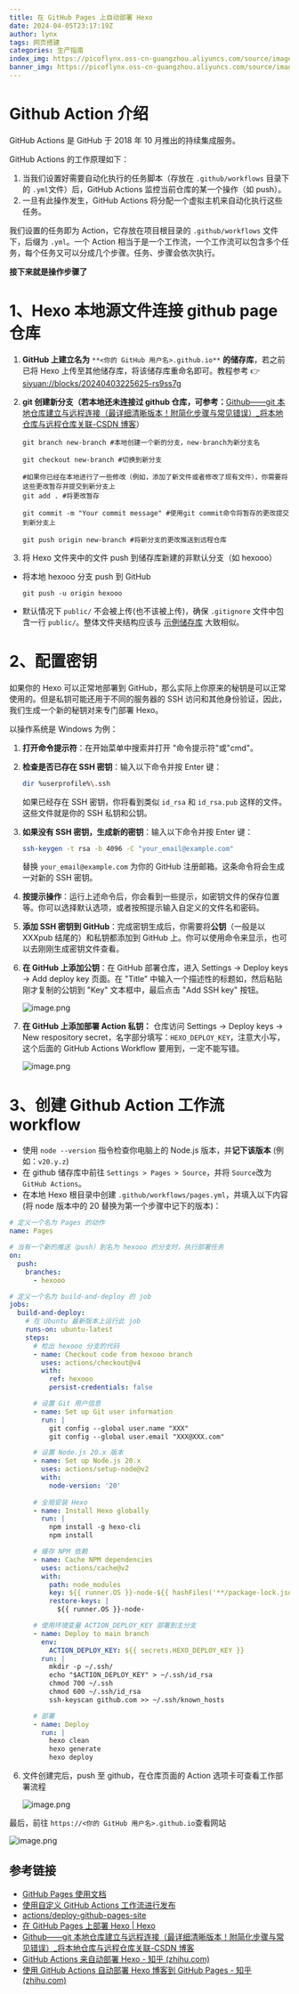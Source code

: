 ```yaml
---
title: 在 GitHub Pages 上自动部署 Hexo
date: 2024-04-05T23:17:19Z
author: lynx
tags: 网页搭建
categories: 生产指南
index_img: https://picoflynx.oss-cn-guangzhou.aliyuncs.com/source/images/gallery/%E6%96%87%E7%AB%A0%E5%9B%BE/202404062119199.png
banner_img: https://picoflynx.oss-cn-guangzhou.aliyuncs.com/source/images/gallery/%E6%96%87%E7%AB%A0%E5%9B%BE/202404062119199.png
---
```


# Github Action 介绍

GitHub Actions 是 GitHub 于 2018 年 10 月推出的持续集成服务。

GitHub Actions 的工作原理如下：

1. 当我们设置好需要自动化执行的任务脚本（存放在 `.github/workflows`​ 目录下的 `.yml`​ 文件）后，GitHub Actions 监控当前仓库的某一个操作（如 push）。
2. 一旦有此操作发生，GitHub Actions 将分配一个虚拟主机来自动化执行这些任务。

我们设置的任务即为 Action，它存放在项目根目录的 `.github/workflows`​ 文件下，后缀为 `.yml`​。一个 Action 相当于是一个工作流，一个工作流可以包含多个任务，每个任务又可以分成几个步骤。任务、步骤会依次执行。

**接下来就是操作步骤了**

# 1、Hexo 本地源文件连接 github page 仓库

1. **GitHub 上建立名为**  `**<你的 GitHub 用户名>.github.io**` **的储存库**，若之前已将 Hexo 上传至其他储存库，将该储存库重命名即可。教程参考 👉[siyuan://blocks/20240403225625-rs9ss7g](siyuan://blocks/20240403225625-rs9ss7g)
2. **git 创建新分支（若本地还未连接过 github 仓库，可参考：**​[Github——git 本地仓库建立与远程连接（最详细清晰版本！附简化步骤与常见错误）_将本地仓库与远程仓库关联-CSDN 博客](https://blog.csdn.net/qq_29493173/article/details/113094143)）

   ```git
   git branch new-branch #本地创建一个新的分支，new-branch为新分支名
   
   git checkout new-branch #切换到新分支
   
   #如果你已经在本地进行了一些修改（例如，添加了新文件或者修改了现有文件），你需要将这些更改暂存并提交到新分支上
   git add . #将更改暂存
   
   git commit -m "Your commit message" #使用git commit命令将暂存的更改提交到新分支上
   
   git push origin new-branch #将新分支的更改推送到远程仓库
   ```
3. 将 Hexo 文件夹中的文件 push 到储存库新建的非默认分支（如 hexooo）

* 将本地 hexooo 分支 push 到 GitHub

  ```
  git push -u origin hexooo
  ```
* 默认情况下 `public/`​ 不会被上传(也不该被上传)，确保 `.gitignore`​ 文件中包含一行 `public/`​。整体文件夹结构应该与 [示例储存库](https://github.com/hexojs/hexo-starter) 大致相似。

# 2、配置密钥

如果你的 Hexo 可以正常地部署到 GitHub，那么实际上你原来的秘钥是可以正常使用的。但是私钥可能还用于不同的服务器的 SSH 访问和其他身份验证，因此，我们生成一个新的秘钥对来专门部署 Hexo。

以操作系统是 Windows 为例：

1. **打开命令提示符**：在开始菜单中搜索并打开 "命令提示符"或"cmd"。
2. **检查是否已存在 SSH 密钥**：输入以下命令并按 Enter 键：

   ```bash
   dir %userprofile%\.ssh
   ```

   如果已经存在 SSH 密钥，你将看到类似 `id_rsa`​ 和 `id_rsa.pub`​ 这样的文件。这些文件就是你的 SSH 私钥和公钥。
3. **如果没有 SSH 密钥，生成新的密钥**：输入以下命令并按 Enter 键：

   ```bash
   ssh-keygen -t rsa -b 4096 -C "your_email@example.com"
   ```

   替换 `your_email@example.com`​ 为你的 GitHub 注册邮箱。这条命令将会生成一对新的 SSH 密钥。
4. **按提示操作**：运行上述命令后，你会看到一些提示，如密钥文件的保存位置等。你可以选择默认选项，或者按照提示输入自定义的文件名和密码。
5. **添加 SSH 密钥到 GitHub**：完成密钥生成后，你需要将**公钥**（一般是以 XXXpub 结尾的）和私钥都添加到 GitHub 上。你可以使用命令来显示，也可以去刚刚生成密钥文件查看。
6. **在 GitHub 上添加公钥**：在 GitHub 部署仓库，进入 Settings -> Deploy keys -> Add deploy key 页面。在 "Title" 中输入一个描述性的标题如，然后粘贴刚才复制的公钥到 "Key" 文本框中，最后点击 "Add SSH key" 按钮。

   ![image.png](https://picoflynx.oss-cn-guangzhou.aliyuncs.com/source/images/siyuanpic/20240405222023.png "Deploy keys页面")
7. **在 GitHub 上添加部署 Action 私钥：** 仓库访问 Settings -> Deploy keys -> New respository secret，名字部分填写：`HEXO_DEPLOY_KEY`​，注意大小写，这个后面的 GitHub Actions Workflow 要用到，一定不能写错。

   ![image.png](https://picoflynx.oss-cn-guangzhou.aliyuncs.com/source/images/siyuanpic/20240405222337.png "Action secret页面")

# 3、创建 Github Action 工作流 workflow

* 使用 `node --version`​ 指令检查你电脑上的 Node.js 版本，并**记下该版本** (例如：`v20.y.z`​)
* 在 github 储存库中前往 `Settings > Pages > Source`​，并将 `Source`​ 改为 `GitHub Actions`​。
* 在本地 Hexo 根目录中创建 `.github/workflows/pages.yml`​，并填入以下内容 (将 node 版本中的 20 替换为第一个步骤中记下的版本)：

```yml
# 定义一个名为 Pages 的动作
name: Pages

# 当有一个新的推送（push）到名为 hexooo 的分支时，执行部署任务
on:
  push:
    branches:
      - hexooo

# 定义一个名为 build-and-deploy 的 job
jobs:
  build-and-deploy:
    # 在 Ubuntu 最新版本上运行此 job
    runs-on: ubuntu-latest
    steps:
      # 检出 hexooo 分支的代码
      - name: Checkout code from hexooo branch
        uses: actions/checkout@v4
        with:
          ref: hexooo
          persist-credentials: false

      # 设置 Git 用户信息
      - name: Set up Git user information
        run: |
          git config --global user.name "XXX"
          git config --global user.email "XXX@XXX.com"

      # 设置 Node.js 20.x 版本
      - name: Set up Node.js 20.x
        uses: actions/setup-node@v2
        with:
          node-version: '20'
  
      # 全局安装 Hexo
      - name: Install Hexo globally
        run: |
          npm install -g hexo-cli
          npm install

      # 缓存 NPM 依赖
      - name: Cache NPM dependencies
        uses: actions/cache@v2
        with:
          path: node_modules
          key: ${{ runner.OS }}-node-${{ hashFiles('**/package-lock.json') }}
          restore-keys: |
            ${{ runner.OS }}-node-

      # 使用环境变量 ACTION_DEPLOY_KEY 部署到主分支
      - name: Deploy to main branch
        env:
          ACTION_DEPLOY_KEY: ${{ secrets.HEXO_DEPLOY_KEY }}
        run: |
          mkdir -p ~/.ssh/
          echo "$ACTION_DEPLOY_KEY" > ~/.ssh/id_rsa
          chmod 700 ~/.ssh
          chmod 600 ~/.ssh/id_rsa
          ssh-keyscan github.com >> ~/.ssh/known_hosts

      # 部署
      - name: Deploy
        run: |
          hexo clean
          hexo generate
          hexo deploy
```

6. 文件创建完后，push 至 github，在仓库页面的 Action 选项卡可查看工作部署流程

   ![image.png](https://picoflynx.oss-cn-guangzhou.aliyuncs.com/source/images/siyuanpic/20240405230309.png "Action部署页面")

最后，前往 `https://<你的 GitHub 用户名>.github.io`​ 查看网站

![image.png](https://picoflynx.oss-cn-guangzhou.aliyuncs.com/source/images/siyuanpic/20240405230721.png "部署成功")

## 参考链接

* [GitHub Pages 使用文档](https://docs.github.com/zh/pages)
* [使用自定义 GitHub Actions 工作流进行发布](https://docs.github.com/zh/pages/getting-started-with-github-pages/configuring-a-publishing-source-for-your-github-pages-site#%E4%BD%BF%E7%94%A8%E8%87%AA%E5%AE%9A%E4%B9%89-github-actions-%E5%B7%A5%E4%BD%9C%E6%B5%81%E8%BF%9B%E8%A1%8C%E5%8F%91%E5%B8%83)
* [actions/deploy-github-pages-site](https://github.com/marketplace/actions/deploy-github-pages-site)
* [在 GitHub Pages 上部署 Hexo | Hexo](https://hexo.io/zh-cn/docs/github-pages)
* [Github——git 本地仓库建立与远程连接（最详细清晰版本！附简化步骤与常见错误）_将本地仓库与远程仓库关联-CSDN 博客](https://blog.csdn.net/qq_29493173/article/details/113094143)
* [GitHub Actions 来自动部署 Hexo - 知乎 (zhihu.com)](https://zhuanlan.zhihu.com/p/170563000)
* [使用 GitHub Actions 自动部署 Hexo 博客到 GitHub Pages - 知乎 (zhihu.com)](https://zhuanlan.zhihu.com/p/161969042#:~:text=%E4%BD%BF%E7%94%A8%20GitHub%20Actions%20%E8%87%AA%E5%8A%A8%E9%83%A8%E7%BD%B2%20Hexo%20%E5%8D%9A%E5%AE%A2%E5%88%B0%20GitHub%20Pages,%E5%BC%80%E5%8F%91%E6%BA%90%E7%A0%81%E3%80%82%20...%203%20%E9%83%A8%E7%BD%B2%20%E6%9C%80%E5%90%8E%EF%BC%8C%E6%88%91%E4%BB%AC%E5%8F%AA%E9%9C%80%E8%A6%81%E5%B0%86%E6%BA%90%E7%A0%81%E6%8E%A8%E9%80%81%E5%88%B0%E6%8C%87%E5%AE%9A%E5%88%86%E6%94%AF%EF%BC%8CGitHub%20Actions%20%E5%B0%B1%E4%BC%9A%E8%87%AA%E5%8A%A8%E5%B8%AE%E6%88%91%E4%BB%AC%E9%83%A8%E7%BD%B2%E9%A1%B9%E7%9B%AE%E5%95%A6%E3%80%82%20)

‍
